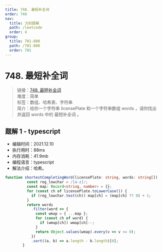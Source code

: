 ```yaml
---
title: 748. 最短补全词
order: 748
nav:
  title: 力扣题解
  path: /leetcode
  order: 4
group:
  title: 701-800
  path: /701-800
  order: 701
---
```


# 748. 最短补全词
    
> 链接：[748. 最短补全词](https://leetcode-cn.com/problems/shortest-completing-word/)  
> 难度：简单  
> 标签：数组、哈希表、字符串  
> 简介：给你一个字符串 licensePlate 和一个字符串数组 words ，请你找出并返回 words 中的 最短补全词 。
      
## 题解 1 - typescript
- 编辑时间：2021.12.10
- 执行用时：88ms
- 内存消耗：41.9mb
- 编程语言：typescript
- 解法介绍：哈希。
```typescript
function shortestCompletingWord(licensePlate: string, words: string[]): string {
          const reg_lowchar = /[a-z]/;
          const map: Record<string, number> = {};
          for (const ch of licensePlate.toLowerCase()) {
            if (reg_lowchar.test(ch)) map[ch] = (map[ch] ?? 0) + 1;
          }
          return words
            .filter(word => {
              const wmap = { ...map };
              for (const ch of word) {
                if (wmap[ch]) wmap[ch]--;
              }
              return Object.values(wmap).every(v => v <= 0);
            })
            .sort((a, b) => a.length - b.length)[0];
        }
```

      